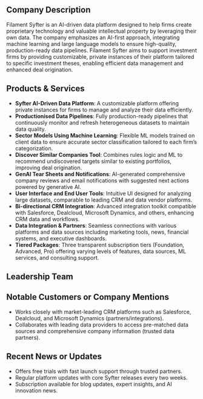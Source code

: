 ## Company Description  
Filament Syfter is an AI-driven data platform designed to help firms create proprietary technology and valuable intellectual property by leveraging their own data. The company emphasizes an AI-first approach, integrating machine learning and large language models to ensure high-quality, production-ready data pipelines. Filament Syfter aims to support investment firms by providing customizable, private instances of their platform tailored to specific investment theses, enabling efficient data management and enhanced deal origination.

## Products & Services  
- **Syfter AI-Driven Data Platform**: A customizable platform offering private instances for firms to manage and analyze their data efficiently.  
- **Productionised Data Pipelines**: Fully production-ready pipelines that continuously monitor and refresh heterogeneous datasets to maintain data quality.  
- **Sector Models Using Machine Learning**: Flexible ML models trained on client data to ensure accurate sector classification tailored to each firm’s categorization.  
- **Discover Similar Companies Tool**: Combines rules logic and ML to recommend undiscovered targets similar to existing portfolios, improving deal origination.  
- **GenAI Tear Sheets and Notifications**: AI-generated comprehensive company reviews and email notifications with suggested next actions powered by generative AI.  
- **User Interface and End User Tools**: Intuitive UI designed for analyzing large datasets, comparable to leading CRM and data vendor platforms.  
- **Bi-directional CRM Integration**: Advanced integration toolkit compatible with Salesforce, Dealcloud, Microsoft Dynamics, and others, enhancing CRM data and workflows.  
- **Data Integration & Partners**: Seamless connections with various platforms and data sources including marketing tools, news, financial systems, and executive dashboards.  
- **Tiered Packages**: Three transparent subscription tiers (Foundation, Advanced, Pro) offering varying levels of features, data sources, ML services, and consulting support.  

## Leadership Team  

## Notable Customers or Company Mentions  
- Works closely with market-leading CRM platforms such as Salesforce, Dealcloud, and Microsoft Dynamics (partners/integrations).  
- Collaborates with leading data providers to access pre-matched data sources and comprehensive company information (trusted data partners).  

## Recent News or Updates  
- Offers free trials with fast launch support through trusted partners.  
- Regular platform updates with core Syfter releases every two weeks.  
- Subscription available for blog updates, expert insights, and AI innovation news.  

